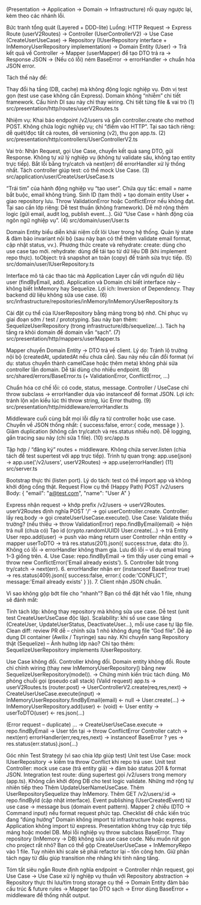 (Presentation → Application → Domain → Infrastructure) rồi quay ngược lại, kèm theo các nhánh lỗi.

Bức tranh tổng quát (Layered + DDD-lite)
Luồng: HTTP Request
→ Express Route (userV2Routes)
→ Controller (UserControllerV2)
→ Use Case (CreateUserUseCase)
→ Repository (IUserRepository interface + InMemoryUserRepository implementation)
→ Domain Entity (User)
→ Trả kết quả về Controller
→ Mapper (userMapper) để tạo DTO trả ra
→ Response JSON
→ (Nếu có lỗi) ném BaseError → errorHandler → chuẩn hóa JSON error.

Tách thế này để:

Thay đổi hạ tầng (DB, cache) mà không động logic nghiệp vụ.
Đơn vị test gọn (test use case không cần Express).
Domain không “nhiễm” chi tiết framework.
Cấu hình DI sau này chỉ thay wiring.
Chi tiết từng file & vai trò
(1) src/presentation/http/routes/userV2Routes.ts

Nhiệm vụ: Khai báo endpoint /v2/users và gắn controller.create cho method POST.
Không chứa logic nghiệp vụ; chỉ “điểm vào HTTP”.
Tại sao tách riêng: dễ quét/đọc tất cả routes, dễ versioning (v2), thu gọn app.ts.
(2) src/presentation/http/controllers/UserControllerV2.ts

Vai trò: Nhận Request, gọi Use Case, chuyển kết quả sang DTO, gửi Response.
Không tự xử lý nghiệp vụ (không tự validate sâu, không tạo entity trực tiếp).
Bắt lỗi bằng try/catch và next(err) để errorHandler xử lý thống nhất.
Tách controller giúp test: có thể mock Use Case.
(3) src/application/user/CreateUserUseCase.ts

“Trái tim” của hành động nghiệp vụ “tạo user”.
Chứa quy tắc: email + name bắt buộc, email không trùng.
Sinh ID (tạm thời) + tạo domain entity User + giao repository lưu.
Throw ValidationError hoặc ConflictError nếu không đạt.
Tại sao cần lớp riêng:
Dễ test thuần (không framework).
Dễ mở rộng thêm logic (gửi email, audit log, publish event…).
Giữ “Use Case = hành động của ngôn ngữ nghiệp vụ”.
(4) src/domain/user/User.ts

Domain Entity biểu diễn khái niệm cốt lõi User trong hệ thống.
Quản lý state & đảm bảo invariant nội bộ (sau này bạn có thể thêm validate email format, cập nhật status, vv.).
Phương thức create và rehydrate:
create: dùng cho use case tạo mới.
rehydrate: dùng để tái tạo từ dữ liệu DB (khi implement repo thực).
toObject: trả snapshot an toàn (copy) để tránh sửa trực tiếp.
(5) src/domain/user/IUserRepository.ts

Interface mô tả các thao tác mà Application Layer cần với nguồn dữ liệu user (findByEmail, add).
Application và Domain chỉ biết interface này – không biết InMemory hay Sequelize.
Lợi ích: Inversion of Dependency. Thay backend dữ liệu không sửa use case.
(6) src/infrastructure/repositories/inMemory/InMemoryUserRepository.ts

Cài đặt cụ thể của IUserRepository bằng mảng trong bộ nhớ.
Chỉ phục vụ giai đoạn sớm / test / prototyping.
Sau này bạn thêm: SequelizeUserRepository (trong infrastructure/db/sequelize/...).
Tách hạ tầng ra khỏi domain để domain vẫn “sạch”.
(7) src/presentation/http/mappers/userMapper.ts

Mapper chuyển Domain Entity → DTO trả về client.
Lý do:
Tránh lộ trường nội bộ (createdAt, updatedAt nếu chưa cần).
Sau này nếu cần đổi format (ví dụ: status chuyển thành camelCase hoặc thêm meta) không phải sửa controller lẫn domain.
Dễ tái dùng cho nhiều endpoint.
(8) src/shared/errors/BaseError.ts (+ ValidationError, ConflictError, ...)

Chuẩn hóa cơ chế lỗi: có code, status, message.
Controller / UseCase chỉ throw subclass → errorHandler dựa vào instanceof để format JSON.
Lợi ích: tránh lộn xộn kiểu lúc thì throw string, lúc Error thường.
(9) src/presentation/http/middleware/errorHandler.ts

Middleware cuối cùng bắt mọi lỗi đẩy ra từ controller hoặc use case.
Chuyển về JSON thống nhất: { success:false, error:{ code, message } }.
Giảm duplication (không cần try/catch và res.status nhiều nơi).
Dễ logging, gắn tracing sau này (chỉ sửa 1 file).
(10) src/app.ts

Tập hợp / “đăng ký” routes + middleware.
Không chứa server.listen (chia tách để test supertest với app trực tiếp).
Trình tự quan trọng:
app.use(json) → app.use('/v2/users', userV2Routes) → app.use(errorHandler)
(11) src/server.ts

Bootstrap thực thi (listen port).
Lý do tách: test có thể import app và không khởi động cổng thật.
Request Flow cụ thể (Happy Path)
POST /v2/users
Body: { "email": "a@test.com", "name": "User A" }

Express nhận request → khớp prefix /v2/users → userV2Routes.
userV2Routes định nghĩa POST '/' → gọi userController.create.
Controller: lấy req.body → gọi createUserUseCase.execute().
Use Case:
Validate thiếu trường? (nếu thiếu → throw ValidationError)
repo.findByEmail(email) → hiện trả null (chưa có)
Tạo id (crypto.randomUUID)
User.create(...) → trả Entity User
repo.add(user) → push vào mảng
return user
Controller nhận entity → mapper userToDTO → trả res.status(201).json({ success:true, data: dto }).
Không có lỗi → errorHandler không tham gia.
Lưu đồ lỗi – ví dụ email trùng
1–3 giống trên.
4. Use Case: repo.findByEmail → tìm thấy user cùng email → throw new ConflictError('Email already exists').
5. Controller bắt trong try/catch → next(err).
6. errorHandler nhận err (instanceof BaseError true) → res.status(409).json({ success:false, error:{ code:'CONFLICT', message:'Email already exists' } }).
7. Client nhận JSON chuẩn.

Vì sao không gộp bớt file cho “nhanh”?
Bạn có thể đặt hết vào 1 file, nhưng sẽ đánh mất:

Tính tách lớp: không thay repository mà không sửa use case.
Dễ test (unit test CreateUserUseCase độc lập).
Scalability: khi số use case tăng (CreateUser, UpdateUserStatus, DeactivateUser...), mỗi use case tự lập file.
Clean diff: review PR dễ – chỉnh sửa 1 nhỏ không đụng file “God file”.
Dễ áp dụng DI container (Awilix / Tsyringe) sau này.
Khi chuyển sang Repository thật (Sequelize) – Ảnh hưởng lớp nào?
Chỉ tạo thêm: SequelizeUserRepository implements IUserRepository.

Use Case không đổi.
Controller không đổi.
Domain entity không đổi.
Route chỉ chỉnh wiring (thay new InMemoryUserRepository() bằng new SequelizeUserRepository(model)).
→ Chứng minh kiến trúc tách đúng.
Mô phỏng chuỗi gọi (pseudo call stack)
(Valid request) app.ts
→ userV2Routes.ts (router.post)
→ UserControllerV2.create(req,res,next)
→ CreateUserUseCase.execute(input)
→ InMemoryUserRepository.findByEmail(email)
← null
→ User.create(...)
→ InMemoryUserRepository.add(user)
← (void)
← User entity
→ userToDTO(user)
← res.json(...)

(Error request – duplicate) ...
→ CreateUserUseCase.execute
→ repo.findByEmail → User tồn tại
→ throw ConflictError
Controller catch → next(err)
errorHandler(err,req,res,next)
→ instanceof BaseError ? yes
→ res.status(err.status).json(...)

Góc nhìn Test Strategy (vì sao chia lớp giúp test)
Unit test Use Case: mock IUserRepository → kiểm tra throw Conflict khi repo trả user.
Unit test Controller: mock use case (trả entity giả) → đảm bảo status 201 & format JSON.
Integration test route: dùng supertest gọi /v2/users trong memory (app.ts).
Không cần khởi động DB cho test logic validate.
Những mở rộng tự nhiên tiếp theo
Thêm UpdateUserNameUseCase.
Thêm UserRepositorySequelize thay InMemory.
Thêm GET /v2/users/:id → repo.findById (cập nhật interface).
Event publishing (UserCreatedEvent) từ use case → message bus (domain event pattern).
Mapper 2 chiều (DTO → Command input) nếu format request phức tạp.
Checklist để chắc kiến trúc đang “đúng hướng”
Domain không import từ infrastructure hoặc express.
Application không import từ express.
Presentation không truy cập trực tiếp mảng hoặc model DB.
Mọi lỗi nghiệp vụ throw subclass BaseError.
Thay repository (InMemory → DB) không sửa use case code.
Nếu muốn rút gọn cho project rất nhỏ?
Bạn có thể gộp CreateUserUseCase + InMemoryRepo vào 1 file. Tuy nhiên khi scale sẽ phải refactor lại – tốn công hơn. Giữ phân tách ngay từ đầu giúp transition nhẹ nhàng khi tính năng tăng.

Tóm tắt siêu ngắn
Route định nghĩa endpoint
→ Controller nhận request, gọi Use Case
→ Use Case xử lý nghiệp vụ thuần với Repository abstraction
→ Repository thực thi lưu/tìm trong storage cụ thể
→ Domain Entity đảm bảo cấu trúc & future rules
→ Mapper tạo DTO sạch
→ Error dùng BaseError + middleware để thống nhất output.